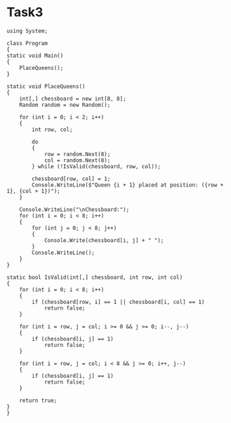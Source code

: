 # Task3
    using System;

    class Program
    {
    static void Main()
    {
        PlaceQueens();
    }

    static void PlaceQueens()
    {
        int[,] chessboard = new int[8, 8];
        Random random = new Random();

        for (int i = 0; i < 2; i++)
        {
            int row, col;
            
            do
            {
                row = random.Next(8);
                col = random.Next(8);
            } while (!IsValid(chessboard, row, col));

            chessboard[row, col] = 1; 
            Console.WriteLine($"Queen {i + 1} placed at position: ({row + 1}, {col + 1})");
        }
        
        Console.WriteLine("\nChessboard:");
        for (int i = 0; i < 8; i++)
        {
            for (int j = 0; j < 8; j++)
            {
                Console.Write(chessboard[i, j] + " ");
            }
            Console.WriteLine();
        }
    }

    static bool IsValid(int[,] chessboard, int row, int col)
    {
        for (int i = 0; i < 8; i++)
        {
            if (chessboard[row, i] == 1 || chessboard[i, col] == 1)
                return false;
        }
        
        for (int i = row, j = col; i >= 0 && j >= 0; i--, j--)
        {
            if (chessboard[i, j] == 1)
                return false;
        }

        for (int i = row, j = col; i < 8 && j >= 0; i++, j--)
        {
            if (chessboard[i, j] == 1)
                return false;
        }

        return true;
    }
    }
